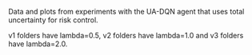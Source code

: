 Data and plots from experiments with the UA-DQN agent that uses total uncertainty for risk control.

v1 folders have lambda=0.5, v2 folders have lambda=1.0 and v3 folders have lambda=2.0.